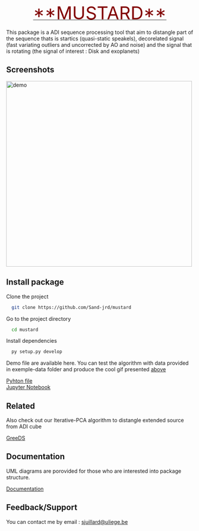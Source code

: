 
<center><ins><font color=#820000 size=10>**MUSTARD**</font></ins></center>

This package is a ADI sequence processing tool that aim to distangle part of the sequence thats is startics (quasi-static speakels), decorelated signal (fast variating outliers and uncorrected by AO and noise) and the signal that is rotating (the signal of interest : Disk and exoplanets)

## Screenshots

<img src="./example-data/demo.gif" alt="demo" width="500" text-align="center"/>

## Install package

Clone the project

```bash
  git clone https://github.com/Sand-jrd/mustard
```

Go to the project directory

```bash
  cd mustard
```

Install dependencies

```bash
  py setup.py develop
```

Demo file are available here.
You can test the algorithm with data provided in exemple-data folder and produce the cool gif presented [above](#Screenshots) 

[Pyhton file](demo.py)  
[Jupyter Notebook](demo.ipynb)


## Related

Also check out our Iterative-PCA algorithm to distangle extended source from ADI cube

[GreeDS](https://github.com/Sand-jrd/GreeDS)


## Documentation

UML diagrams are porovided for those who are interested into package structure.

[Documentation](doc/UMLdocs.png)


## Feedback/Support

You can contact me by email : sjuillard@uliege.be

